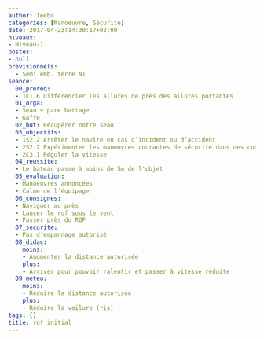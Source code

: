 ```yaml
---
author: Teebo
categories: [Manoeuvre, Sécurité]
date: 2017-04-23T14:30:17+02:00
niveaux:
- Niveau-1
postes:
- null
previsionnels:
  - Semi emb. terre N1
seance:
  00_prereq:
  - 1C1.6 Différencier les allures de près des allures portantes
  01_orga:
  - Seau + pare battage
  - Gaffe
  02_but: Récupérer notre seau
  03_objectifs:
  - 1S2.2 Arrêter le navire en cas d’incident ou d’accident
  - 2S2.2 Expérimenter les manœuvres courantes de sécurité dans des conditions aménagées
  - 2C3.1 Réguler la vitesse
  04_reussite:
  - Le bateau passe à moins de 5m de l'objet
  05_evaluation:
  - Manoeuvres annoncées
  - Calme de l'équipage
  06_consignes:
  - Naviguer au près
  - Lancer le rof sous le vent
  - Passer près du ROF
  07_securite:
  - Pas d'empannage autorisé
  08_didac:
    moins:
    - Augmenter la distance autorisée
    plus:
    - Arriver pour pouvoir ralentir et passer à vitesse réduite
  09_meteo:
    moins:
    - Réduire la distance autorisée
    plus:
    - Réduire la voilure (ris)
tags: []
title: rof initial
---
```


